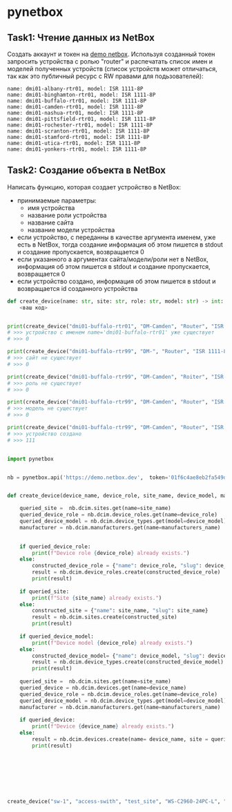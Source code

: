 # pynetbox

## Task1: Чтение данных из NetBox

Создать аккаунт и токен на [demo netbox](https://demo.netbox.dev/). Используя созданный токен запросить устройства с ролью "router" и распечатать список имен и моделей полученных устройств (список устройств может отличаться, так как это публичный ресурс с RW правами для подьзователей):

```text
name: dmi01-albany-rtr01, model: ISR 1111-8P
name: dmi01-binghamton-rtr01, model: ISR 1111-8P
name: dmi01-buffalo-rtr01, model: ISR 1111-8P
name: dmi01-camden-rtr01, model: ISR 1111-8P
name: dmi01-nashua-rtr01, model: ISR 1111-8P
name: dmi01-pittsfield-rtr01, model: ISR 1111-8P
name: dmi01-rochester-rtr01, model: ISR 1111-8P
name: dmi01-scranton-rtr01, model: ISR 1111-8P
name: dmi01-stamford-rtr01, model: ISR 1111-8P
name: dmi01-utica-rtr01, model: ISR 1111-8P
name: dmi01-yonkers-rtr01, model: ISR 1111-8P
```

## Task2: Создание объекта в NetBox

Написать функцию, которая создает устройство в NetBox:

- принимаемые параметры:
  - имя устройства
  - название роли устройства
  - название сайта
  - название модели устройства
- если устройство, с переданны в качестве аргумента именем, уже есть в NetBox, тогда создание информация об этом пишется в stdout и создание пропускается, возвращается 0
- если указанного а аргументах сайта/модели/роли нет в NetBox, информация об этом пишется в stdout и создание пропускается, возвращается 0
- если устройство создано, информация об этом пишется в stdout и возвращается id созданного устройства

```python
def create_device(name: str, site: str, role: str, model: str) -> int:
    <ваш код>


print(create_device("dmi01-buffalo-rtr01", "DM-Camden", "Router", "ISR 1111-8P"))
# >>> устройство с именем name='dmi01-buffalo-rtr01' уже существует
# >>> 0

print(create_device("dmi01-buffalo-rtr99", "DM-", "Router", "ISR 1111-8P"))
# >>> сайт не существует
# >>> 0

print(create_device("dmi01-buffalo-rtr99", "DM-Camden", "Roiter", "ISR 1111-8P"))
# >>> роль не существует
# >>> 0

print(create_device("dmi01-buffalo-rtr99", "DM-Camden", "Router", "ISR 1111-8Pdd"))
# >>> модель не существует
# >>> 0

print(create_device("dmi01-buffalo-rtr99", "DM-Camden", "Router", "ISR 1111-8P"))
# >>> устройство создано
# >>> 111
```

```python

import pynetbox


nb = pynetbox.api('https://demo.netbox.dev',  token='01f6c4ae8eb2fa549d5ffcb3e9dde124868e422e')


def create_device(device_name, device_role, site_name, device_model, manufacturers_name):

    queried_site =  nb.dcim.sites.get(name=site_name)
    queried_device_role = nb.dcim.device_roles.get(name=device_role)
    queried_device_model = nb.dcim.device_types.get(model=device_model)
    manufacturer = nb.dcim.manufacturers.get(name=manufacturers_name)

        
    if queried_device_role:
        print(f"Device role {device_role} already exists.")
    else:
        constructed_device_role = {"name": device_role, "slug": device_role}
        result = nb.dcim.device_roles.create(constructed_device_role)
        print(result)
        
    if queried_site:
        print(f"Site {site_name} already exists.")
    else:
        constructed_site = {"name": site_name, "slug": site_name}
        result = nb.dcim.sites.create(constructed_site)
        print(result)
        
    if queried_device_model:
        print(f"Device model {device_role} already exists.")
    else:
        constructed_device_model= {"name": device_model, "slug": device_model, "model": device_model, "manufacturer": manufacturer.id}
        result = nb.dcim.device_types.create(constructed_device_model)
        print(result)
    
    queried_site =  nb.dcim.sites.get(name=site_name)
    queried_device = nb.dcim.devices.get(name=device_name)
    queried_device_role = nb.dcim.device_roles.get(name=device_role)
    queried_device_model = nb.dcim.device_types.get(model=device_model)
    manufacturer = nb.dcim.manufacturers.get(name=manufacturers_name)
    
    if queried_device:
        print(f"Device {device_name} already exists.")
    else:
        result = nb.dcim.devices.create(name= device_name, site = queried_site.id, device_type = queried_device_model.id, role = queried_device_role.id)
        print(result)
    
    
    





create_device("sw-1", "access-swith", "test_site", "WS-C2960-24PC-L", "Cisco")
    
    
```